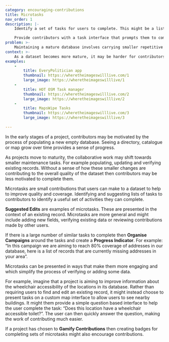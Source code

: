 ```yaml
---
category: encouraging-contributions
title: Microtasks
nav_order: 1
description: |-
    Identify a set of tasks for users to complete. This might be a list of **Suggested Edits**, records that need to be **Marked as Verified** or other tasks to verify existing data.

    Provide contributors with a task interface that prompts them to complete a number of individual tasks. Use a **Progress Indicator** or **Gamify Contributions** to encourage them to complete the tasks.
problem: >-
    Maintaining a mature database involves carrying smaller repetitive tasks that may be less engaging for contributors
context: >-
    As a dataset becomes more mature, it may be harder for contributors to identify useful ways to contribute when there are fewer obvious gaps in coverage. Contributors might also be less motivated by ongoing maintenance tasks. It is easy to feel a sense of progress when adding new records, but less so when improving them.
examples:
    -
        title: EveryPolitician app
        thumbnail: https://wheretheimageswilllive.com/1
        large_image: https://wheretheimageswilllive/1
    -
        title: HOT OSM Task manager
        thumbnail: https://wheretheimageswilllive.com/2
        large_image: https://wheretheimageswilllive/2
    -
        title: MapsWipe Tasks
        thumbnail: https://wheretheimageswilllive.com/3
        large_image: https://wheretheimageswilllive/3
    
---
```


In the early stages of a project, contributors may be motivated by the process of populating a new empty database. Seeing a directory, catalogue or map grow over time provides a sense of progress.

As projects move to maturity, the collaborative work may shift towards smaller maintenance tasks. For example populating, updating and verifying existing records. Without a sense of how these smaller changes are contributing to the overall quality of the dataset then contributors may be less motivated to complete them.

Microtasks are small contributions that users can make to a dataset to help to improve quality and coverage. Identifying and suggesting lists of tasks to contributors to identify a useful set of activities they can complete. 

**Suggested Edits** are examples of microtasks. These are presented in the context of an existing record. Microtasks are more general and might include adding new fields, verifying existing data or reviewing contributions made by other users.

If there is a large number of similar tasks to complete then **Organise Campaigns** around the tasks and create a **Progress Indicator**. For example: “In this campaign we are aiming to reach 80% coverage of addresses in our database, here is a list of records that are currently missing addresses in your area”.

Microtasks can be presented in ways that make them more engaging and which simplify the process of verifying or adding some data. 

For example, imagine that a project is aiming to improve information about the wheelchair accessibility of the locations in its database. Rather than requiring users to find and edit an existing record, it might instead choose to present tasks on a custom map interface to allow users to see nearby buildings. It might them provide a simple question based interface to help the user complete the task: “Does this location have a wheelchair accessible toilet?”. The user can then quickly answer the question, making the work of contributing much easier.

If a project has chosen to **Gamify Contributions** then creating badges for completing sets of microtasks might also encourage contributions.

